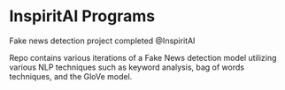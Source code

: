 # InspiritAI Programs
Fake news detection project completed @InspiritAI

Repo contains various iterations of a Fake News detection model utilizing various NLP techniques such as keyword analysis, bag of words techniques, and the GloVe model.

